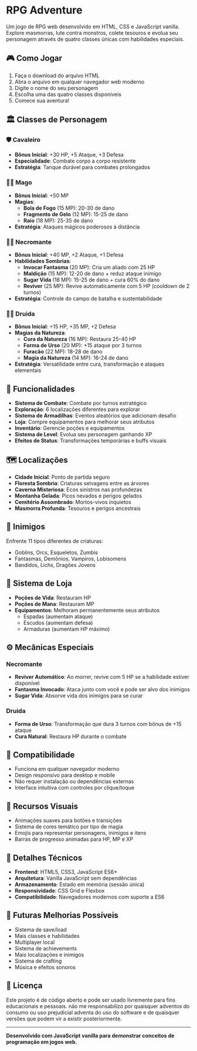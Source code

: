 # RPG Adventure

Um jogo de RPG web desenvolvido em HTML, CSS e JavaScript vanilla. Explore masmorras, lute contra monstros, colete tesouros e evolua seu personagem através de quatro classes únicas com habilidades especiais.

## 🎮 Como Jogar

1. Faça o download do arquivo HTML
2. Abra o arquivo em qualquer navegador web moderno
3. Digite o nome do seu personagem
4. Escolha uma das quatro classes disponíveis
5. Comece sua aventura!

## 🏛️ Classes de Personagem

### 🛡️ Cavaleiro
- **Bônus Inicial**: +30 HP, +5 Ataque, +3 Defesa
- **Especialidade**: Combate corpo a corpo resistente
- **Estratégia**: Tanque durável para combates prolongados

### 🧙‍♂️ Mago
- **Bônus Inicial**: +50 MP
- **Magias**:
  - **Bola de Fogo** (15 MP): 20-30 de dano
  - **Fragmento de Gelo** (12 MP): 15-25 de dano
  - **Raio** (18 MP): 25-35 de dano
- **Estratégia**: Ataques mágicos poderosos à distância

### 🧙‍♀️ Necromante
- **Bônus Inicial**: +40 MP, +2 Ataque, +1 Defesa
- **Habilidades Sombrias**:
  - **Invocar Fantasma** (20 MP): Cria um aliado com 25 HP
  - **Maldição** (15 MP): 12-20 de dano + reduz ataque inimigo
  - **Sugar Vida** (18 MP): 15-25 de dano + cura 60% do dano
  - **Reviver** (25 MP): Revive automaticamente com 5 HP (cooldown de 2 turnos)
- **Estratégia**: Controle do campo de batalha e sustentabilidade

### 🧝‍♂️ Druida
- **Bônus Inicial**: +15 HP, +35 MP, +2 Defesa
- **Magias da Natureza**:
  - **Cura da Natureza** (16 MP): Restaura 25-40 HP
  - **Forma de Urso** (20 MP): +15 ataque por 3 turnos
  - **Furacão** (22 MP): 18-28 de dano
  - **Magia da Natureza** (14 MP): 16-24 de dano
- **Estratégia**: Versatilidade entre cura, transformação e ataques elementais

## 🎯 Funcionalidades

- **Sistema de Combate**: Combate por turnos estratégico
- **Exploração**: 6 localizações diferentes para explorar
- **Sistema de Armadilhas**: Eventos aleatórios que adicionam desafio
- **Loja**: Compre equipamentos para melhorar seus atributos
- **Inventário**: Gerencie poções e equipamentos
- **Sistema de Level**: Evolua seu personagem ganhando XP
- **Efeitos de Status**: Transformações temporárias e buffs visuais

## 🗺️ Localizações

- **Cidade Inicial**: Ponto de partida seguro
- **Floresta Sombria**: Criaturas selvagens entre as árvores
- **Caverna Misteriosa**: Ecos sinistros nas profundezas
- **Montanha Gelada**: Picos nevados e perigos gelados
- **Cemitério Assombrado**: Mortos-vivos inquietos
- **Masmorra Profunda**: Tesouros e perigos ancestrais

## 👹 Inimigos

Enfrente 11 tipos diferentes de criaturas:
- Goblins, Orcs, Esqueletos, Zumbis
- Fantasmas, Demônios, Vampiros, Lobisomens
- Bandidos, Lichs, Dragões Jovens

## 🛒 Sistema de Loja

- **Poções de Vida**: Restauram HP
- **Poções de Mana**: Restauram MP
- **Equipamentos**: Melhoram permanentemente seus atributos
  - Espadas (aumentam ataque)
  - Escudos (aumentam defesa)
  - Armaduras (aumentam HP máximo)

## ⚙️ Mecânicas Especiais

### Necromante
- **Reviver Automático**: Ao morrer, revive com 5 HP se a habilidade estiver disponível
- **Fantasma Invocado**: Ataca junto com você e pode ser alvo dos inimigos
- **Sugar Vida**: Absorve vida dos inimigos para se curar

### Druida
- **Forma de Urso**: Transformação que dura 3 turnos com bônus de +15 ataque
- **Cura Natural**: Restaura HP durante o combate

## 📱 Compatibilidade

- Funciona em qualquer navegador moderno
- Design responsivo para desktop e mobile
- Não requer instalação ou dependências externas
- Interface intuitiva com controles por clique/toque

## 🎨 Recursos Visuais

- Animações suaves para botões e transições
- Sistema de cores temático por tipo de magia
- Emojis para representar personagens, inimigos e itens
- Barras de progresso animadas para HP, MP e XP

## 🔧 Detalhes Técnicos

- **Frontend**: HTML5, CSS3, JavaScript ES6+
- **Arquitetura**: Vanilla JavaScript sem dependências
- **Armazenamento**: Estado em memória (sessão única)
- **Responsividade**: CSS Grid e Flexbox
- **Compatibilidade**: Navegadores modernos com suporte a ES6

## 🚀 Futuras Melhorias Possíveis

- Sistema de save/load
- Mais classes e habilidades
- Multiplayer local
- Sistema de achievements
- Mais localizações e inimigos
- Sistema de crafting
- Música e efeitos sonoros

## 📄 Licença

Este projeto é de código aberto e pode ser usado livremente para fins educacionais e pessoais.
não me responsabilizo por quaisquer adventos do consumo ou uso prejudicial adventa do uso do software e de quaisquer 
versões que podem vir a existir posteriormente.

---

**Desenvolvido com JavaScript vanilla para demonstrar conceitos de programação em jogos web.**
